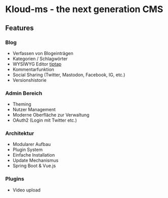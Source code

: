 # Kloud-ms - the next generation CMS

## Features

### Blog
- Verfassen von Blogeinträgen 
- Kategorien / Schlagwörter
- WYSIWYG Editor [tiptap](https://github.com/scrumpy/tiptap)
- Kommentarfunktion
- Social Sharing (Twitter, Mastodon, Facebook, IG, etc.)
- Versionshistorie

### Admin Bereich
- Theming
- Nutzer Management
- Moderne Oberfläche zur Verwaltung
- OAuth2 (Login mit Twitter etc.)

### Architektur
- Modularer Aufbau
- Plugin System
- Einfache Installation
- Update Mechanismus
- Spring Boot & Vue.js

### Plugins
- Video upload
